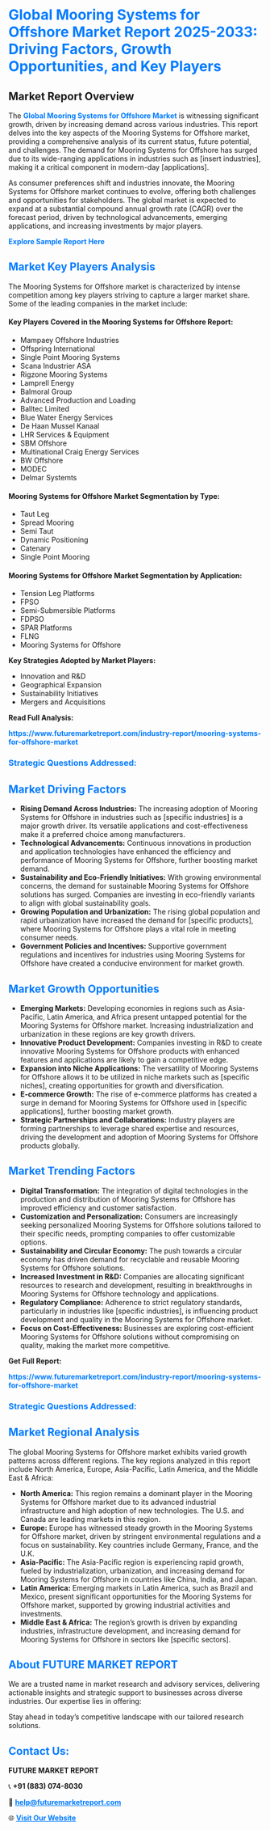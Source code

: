 <h1 style="color: #007BFF;">Global Mooring Systems for Offshore Market Report 2025-2033: Driving Factors, Growth Opportunities, and Key Players</h1>

<section id="overview">
<h2>Market Report Overview</h2>
<p>The <a href="https://www.futuremarketreport.com/industry-report/mooring-systems-for-offshore-market" style="color: #007BFF; text-decoration: none;"><strong>Global Mooring Systems for Offshore Market</strong></a> is witnessing significant growth, driven by increasing demand across various industries. This report delves into the key aspects of the Mooring Systems for Offshore market, providing a comprehensive analysis of its current status, future potential, and challenges. The demand for Mooring Systems for Offshore has surged due to its wide-ranging applications in industries such as [insert industries], making it a critical component in modern-day [applications].</p>
<p>As consumer preferences shift and industries innovate, the Mooring Systems for Offshore market continues to evolve, offering both challenges and opportunities for stakeholders. The global market is expected to expand at a substantial compound annual growth rate (CAGR) over the forecast period, driven by technological advancements, emerging applications, and increasing investments by major players.</p>
</section>

<section id="overview">
<p><a href="https://www.futuremarketreport.com/request-sample/reportId=116588" style="color: #007BFF; text-decoration: none;"><strong>Explore Sample Report Here</strong></a></p>
</section>

<section id="key-players">
<h2 style="color: #007BFF;">Market Key Players Analysis</h2>
<p>The Mooring Systems for Offshore market is characterized by intense competition among key players striving to capture a larger market share. Some of the leading companies in the market include:</p>
<h4>Key Players Covered in the Mooring Systems for Offshore Report:</h4>
<ul><li>Mampaey Offshore Industries</li><li>Offspring International</li><li>Single Point Mooring Systems</li><li>Scana Industrier ASA</li><li>Rigzone Mooring Systems</li><li>Lamprell Energy</li><li>Balmoral Group</li><li>Advanced Production and Loading</li><li>Balltec Limited</li><li>Blue Water Energy Services</li><li>De Haan Mussel Kanaal</li><li>LHR Services &amp; Equipment</li><li>SBM Offshore</li><li>Multinational Craig Energy Services</li><li>BW Offshore</li><li>MODEC</li><li>Delmar Systemts</li></ul>
<h4>Mooring Systems for Offshore Market Segmentation by Type:</h4>
<ul><li>Taut Leg</li><li>Spread Mooring</li><li>Semi Taut</li><li>Dynamic Positioning</li><li>Catenary</li><li>Single Point Mooring</li></ul>

<h4>Mooring Systems for Offshore Market Segmentation by Application:</h4>
<ul><li>Tension Leg Platforms</li><li>FPSO</li><li>Semi-Submersible Platforms</li><li>FDPSO</li><li>SPAR Platforms</li><li>FLNG</li><li>Mooring Systems for Offshore</li></ul>
<p><strong>Key Strategies Adopted by Market Players:</strong></p>
<ul>
<li>Innovation and R&D</li>
<li>Geographical Expansion</li>
<li>Sustainability Initiatives</li>
<li>Mergers and Acquisitions</li>
</ul>
</section>

<section>
<p><strong>Read Full Analysis: </strong></p><a href="https://www.futuremarketreport.com/industry-report/mooring-systems-for-offshore-market" style="color: #007BFF; text-decoration: none;"><strong>https://www.futuremarketreport.com/industry-report/mooring-systems-for-offshore-market</strong></a>
<h3 style="color: #007BFF;">Strategic Questions Addressed:</h3>
</section>

<section id="driving-factors">
<h2 style="color: #007BFF;">Market Driving Factors</h2>
<ul>
<li><strong>Rising Demand Across Industries:</strong> The increasing adoption of Mooring Systems for Offshore in industries such as [specific industries] is a major growth driver. Its versatile applications and cost-effectiveness make it a preferred choice among manufacturers.</li>
<li><strong>Technological Advancements:</strong> Continuous innovations in production and application technologies have enhanced the efficiency and performance of Mooring Systems for Offshore, further boosting market demand.</li>
<li><strong>Sustainability and Eco-Friendly Initiatives:</strong> With growing environmental concerns, the demand for sustainable Mooring Systems for Offshore solutions has surged. Companies are investing in eco-friendly variants to align with global sustainability goals.</li>
<li><strong>Growing Population and Urbanization:</strong> The rising global population and rapid urbanization have increased the demand for [specific products], where Mooring Systems for Offshore plays a vital role in meeting consumer needs.</li>
<li><strong>Government Policies and Incentives:</strong> Supportive government regulations and incentives for industries using Mooring Systems for Offshore have created a conducive environment for market growth.</li>
</ul>
</section>

<section id="growth-opportunities">
<h2 style="color: #007BFF;">Market Growth Opportunities</h2>
<ul>
<li><strong>Emerging Markets:</strong> Developing economies in regions such as Asia-Pacific, Latin America, and Africa present untapped potential for the Mooring Systems for Offshore market. Increasing industrialization and urbanization in these regions are key growth drivers.</li>
<li><strong>Innovative Product Development:</strong> Companies investing in R&D to create innovative Mooring Systems for Offshore products with enhanced features and applications are likely to gain a competitive edge.</li>
<li><strong>Expansion into Niche Applications:</strong> The versatility of Mooring Systems for Offshore allows it to be utilized in niche markets such as [specific niches], creating opportunities for growth and diversification.</li>
<li><strong>E-commerce Growth:</strong> The rise of e-commerce platforms has created a surge in demand for Mooring Systems for Offshore used in [specific applications], further boosting market growth.</li>
<li><strong>Strategic Partnerships and Collaborations:</strong> Industry players are forming partnerships to leverage shared expertise and resources, driving the development and adoption of Mooring Systems for Offshore products globally.</li>
</ul>
</section>

<section id="trending-factors">
<h2 style="color: #007BFF;">Market Trending Factors</h2>
<ul>
<li><strong>Digital Transformation:</strong> The integration of digital technologies in the production and distribution of Mooring Systems for Offshore has improved efficiency and customer satisfaction.</li>
<li><strong>Customization and Personalization:</strong> Consumers are increasingly seeking personalized Mooring Systems for Offshore solutions tailored to their specific needs, prompting companies to offer customizable options.</li>
<li><strong>Sustainability and Circular Economy:</strong> The push towards a circular economy has driven demand for recyclable and reusable Mooring Systems for Offshore solutions.</li>
<li><strong>Increased Investment in R&D:</strong> Companies are allocating significant resources to research and development, resulting in breakthroughs in Mooring Systems for Offshore technology and applications.</li>
<li><strong>Regulatory Compliance:</strong> Adherence to strict regulatory standards, particularly in industries like [specific industries], is influencing product development and quality in the Mooring Systems for Offshore market.</li>
<li><strong>Focus on Cost-Effectiveness:</strong> Businesses are exploring cost-efficient Mooring Systems for Offshore solutions without compromising on quality, making the market more competitive.</li>
</ul>
</section>

<section>
<p><strong>Get Full Report: </strong></p><a href="https://www.futuremarketreport.com/industry-report/mooring-systems-for-offshore-market" style="color: #007BFF; text-decoration: none;"><strong>https://www.futuremarketreport.com/industry-report/mooring-systems-for-offshore-market</strong></a>
<h3 style="color: #007BFF;">Strategic Questions Addressed:</h3>
</section>


<section id="regional-analysis">
<h2 style="color: #007BFF;">Market Regional Analysis</h2>
<p>The global Mooring Systems for Offshore market exhibits varied growth patterns across different regions. The key regions analyzed in this report include North America, Europe, Asia-Pacific, Latin America, and the Middle East & Africa:</p>
<ul>
<li><strong>North America:</strong> This region remains a dominant player in the Mooring Systems for Offshore market due to its advanced industrial infrastructure and high adoption of new technologies. The U.S. and Canada are leading markets in this region.</li>
<li><strong>Europe:</strong> Europe has witnessed steady growth in the Mooring Systems for Offshore market, driven by stringent environmental regulations and a focus on sustainability. Key countries include Germany, France, and the U.K.</li>
<li><strong>Asia-Pacific:</strong> The Asia-Pacific region is experiencing rapid growth, fueled by industrialization, urbanization, and increasing demand for Mooring Systems for Offshore in countries like China, India, and Japan.</li>
<li><strong>Latin America:</strong> Emerging markets in Latin America, such as Brazil and Mexico, present significant opportunities for the Mooring Systems for Offshore market, supported by growing industrial activities and investments.</li>
<li><strong>Middle East & Africa:</strong> The region’s growth is driven by expanding industries, infrastructure development, and increasing demand for Mooring Systems for Offshore in sectors like [specific sectors].</li>
</ul>
</section>

<footer>
<h2 style="color: #007BFF;">About FUTURE MARKET REPORT</h2>
<p>We are a trusted name in market research and advisory services, delivering actionable insights and strategic support to businesses across diverse industries. Our expertise lies in offering:</p>

<p>Stay ahead in today’s competitive landscape with our tailored research solutions.</p>

<h2 style="color: #007BFF;">Contact Us:</h2>
<p><strong>FUTURE MARKET REPORT</strong></p>
<p>📞 <strong>+91 (883) 074-8030</strong></p>
<p>📧 <strong><a href="mailto:help@futuremarketreport.com" style="color: #007BFF;">help@futuremarketreport.com</a></strong></p>
<p>🌐 <strong><a href="https://www.futuremarketreport.com/" style="color: #007BFF;">Visit Our Website</a></strong></p>
</footer>
